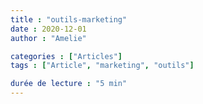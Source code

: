 ```yaml
---
title : "outils-marketing"
date : 2020-12-01
author : "Amelie"

categories : ["Articles"]
tags : ["Article", "marketing", "outils"]

durée de lecture : "5 min"
---
```

